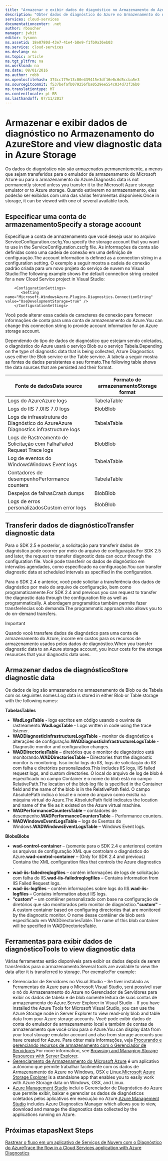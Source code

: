 ```yaml
---
title: "Armazenar e exibir dados de diagnóstico no Armazenamento do Azure | Microsoft Docs"
description: "Obter dados de diagnóstico do Azure no Armazenamento do Azure e exibi-los"
services: cloud-services
documentationcenter: .net
author: rboucher
manager: jwhit
editor: tysonn
ms.assetid: 18e0780d-43e7-41e4-b8e9-f1fb9a36eb03
ms.service: cloud-services
ms.devlang: na
ms.topic: article
ms.tgt_pltfrm: na
ms.workload: na
ms.date: 08/01/2016
ms.author: robb
ms.openlocfilehash: 374cc179e13c00e439415e3df16e0c6d5ccba5e3
ms.sourcegitcommit: f537befafb079256fba0529ee554c034d73f36b0
ms.translationtype: MT
ms.contentlocale: pt-BR
ms.lasthandoff: 07/11/2017
---
```

# <a name="store-and-view-diagnostic-data-in-azure-storage"></a><span data-ttu-id="f235d-103">Armazenar e exibir dados de diagnóstico no Armazenamento do Azure</span><span class="sxs-lookup"><span data-stu-id="f235d-103">Store and view diagnostic data in Azure Storage</span></span>
<span data-ttu-id="f235d-104">Os dados de diagnóstico não são armazenados permanentemente, a menos que sejam transferidos para o emulador de armazenamento do Microsoft Azure ou para o armazenamento do Azure.</span><span class="sxs-lookup"><span data-stu-id="f235d-104">Diagnostic data is not permanently stored unless you transfer it to the Microsoft Azure storage emulator or to Azure storage.</span></span> <span data-ttu-id="f235d-105">Quando estiverem no armazenamento, eles poderão ser exibidos com uma das várias ferramentas disponíveis.</span><span class="sxs-lookup"><span data-stu-id="f235d-105">Once in storage, it can be viewed with one of several available tools.</span></span>

## <a name="specify-a-storage-account"></a><span data-ttu-id="f235d-106">Especificar uma conta de armazenamento</span><span class="sxs-lookup"><span data-stu-id="f235d-106">Specify a storage account</span></span>
<span data-ttu-id="f235d-107">Especifique a conta de armazenamento que você deseja usar no arquivo ServiceConfiguration.cscfg.</span><span class="sxs-lookup"><span data-stu-id="f235d-107">You specify the storage account that you want to use in the ServiceConfiguration.cscfg file.</span></span> <span data-ttu-id="f235d-108">As informações da conta são definidas como uma cadeia de conexão em uma definição de configuração.</span><span class="sxs-lookup"><span data-stu-id="f235d-108">The account information is defined as a connection string in a configuration setting.</span></span> <span data-ttu-id="f235d-109">O exemplo a seguir mostra a cadeia de conexão padrão criada para um novo projeto do serviço de nuvem no Visual Studio:</span><span class="sxs-lookup"><span data-stu-id="f235d-109">The following example shows the default connection string created for a new Cloud Service project in  Visual Studio:</span></span>

```
    <ConfigurationSettings>
       <Setting name="Microsoft.WindowsAzure.Plugins.Diagnostics.ConnectionString" value="UseDevelopmentStorage=true" />
    </ConfigurationSettings>
```

<span data-ttu-id="f235d-110">Você pode alterar essa cadeia de caracteres de conexão para fornecer informações de conta para uma conta de armazenamento do Azure.</span><span class="sxs-lookup"><span data-stu-id="f235d-110">You can change this connection string to provide account information for an Azure storage account.</span></span>

<span data-ttu-id="f235d-111">Dependendo do tipo de dados de diagnóstico que estejam sendo coletados, o diagnóstico do Azure usará o serviço Blob ou o serviço Tabela.</span><span class="sxs-lookup"><span data-stu-id="f235d-111">Depending on the type of diagnostic data that is being collected, Azure Diagnostics uses either the Blob service or the Table service.</span></span> <span data-ttu-id="f235d-112">A tabela a seguir mostra as fontes de dados persistentes e seu formato.</span><span class="sxs-lookup"><span data-stu-id="f235d-112">The following table shows the data sources that are persisted and their format.</span></span>

| <span data-ttu-id="f235d-113">Fonte de dados</span><span class="sxs-lookup"><span data-stu-id="f235d-113">Data source</span></span> | <span data-ttu-id="f235d-114">Formato de armazenamento</span><span class="sxs-lookup"><span data-stu-id="f235d-114">Storage format</span></span> |
| --- | --- |
| <span data-ttu-id="f235d-115">Logs do Azure</span><span class="sxs-lookup"><span data-stu-id="f235d-115">Azure logs</span></span> |<span data-ttu-id="f235d-116">Tabela</span><span class="sxs-lookup"><span data-stu-id="f235d-116">Table</span></span> |
| <span data-ttu-id="f235d-117">Logs do IIS 7.0</span><span class="sxs-lookup"><span data-stu-id="f235d-117">IIS 7.0 logs</span></span> |<span data-ttu-id="f235d-118">Blob</span><span class="sxs-lookup"><span data-stu-id="f235d-118">Blob</span></span> |
| <span data-ttu-id="f235d-119">Logs de infraestrutura do Diagnóstico do Azure</span><span class="sxs-lookup"><span data-stu-id="f235d-119">Azure Diagnostics infrastructure logs</span></span> |<span data-ttu-id="f235d-120">Tabela</span><span class="sxs-lookup"><span data-stu-id="f235d-120">Table</span></span> |
| <span data-ttu-id="f235d-121">Logs de Rastreamento de Solicitação com Falha</span><span class="sxs-lookup"><span data-stu-id="f235d-121">Failed Request Trace logs</span></span> |<span data-ttu-id="f235d-122">Blob</span><span class="sxs-lookup"><span data-stu-id="f235d-122">Blob</span></span> |
| <span data-ttu-id="f235d-123">Log de eventos do Windows</span><span class="sxs-lookup"><span data-stu-id="f235d-123">Windows Event logs</span></span> |<span data-ttu-id="f235d-124">Tabela</span><span class="sxs-lookup"><span data-stu-id="f235d-124">Table</span></span> |
| <span data-ttu-id="f235d-125">Contadores de desempenho</span><span class="sxs-lookup"><span data-stu-id="f235d-125">Performance counters</span></span> |<span data-ttu-id="f235d-126">Tabela</span><span class="sxs-lookup"><span data-stu-id="f235d-126">Table</span></span> |
| <span data-ttu-id="f235d-127">Despejos de falhas</span><span class="sxs-lookup"><span data-stu-id="f235d-127">Crash dumps</span></span> |<span data-ttu-id="f235d-128">Blob</span><span class="sxs-lookup"><span data-stu-id="f235d-128">Blob</span></span> |
| <span data-ttu-id="f235d-129">Logs de erros personalizados</span><span class="sxs-lookup"><span data-stu-id="f235d-129">Custom error logs</span></span> |<span data-ttu-id="f235d-130">Blob</span><span class="sxs-lookup"><span data-stu-id="f235d-130">Blob</span></span> |

## <a name="transfer-diagnostic-data"></a><span data-ttu-id="f235d-131">Transferir dados de diagnóstico</span><span class="sxs-lookup"><span data-stu-id="f235d-131">Transfer diagnostic data</span></span>
<span data-ttu-id="f235d-132">Para o SDK 2.5 e posterior, a solicitação para transferir dados de diagnóstico pode ocorrer por meio do arquivo de configuração.</span><span class="sxs-lookup"><span data-stu-id="f235d-132">For SDK 2.5 and later, the request to transfer diagnostic data can occur through the configuration file.</span></span> <span data-ttu-id="f235d-133">Você pode transferir os dados de diagnóstico em intervalos agendados, como especificado na configuração.</span><span class="sxs-lookup"><span data-stu-id="f235d-133">You can transfer diagnostic data at scheduled intervals as specified in the configuration.</span></span>

<span data-ttu-id="f235d-134">Para o SDK 2.4 e anterior, você pode solicitar a transferência dos dados de diagnóstico por meio do arquivo de configuração, bem como programaticamente.</span><span class="sxs-lookup"><span data-stu-id="f235d-134">For SDK 2.4 and previous you can request to transfer the diagnostic data through the configuration file as well as programmatically.</span></span> <span data-ttu-id="f235d-135">A abordagem programática também permite fazer transferências sob demanda.</span><span class="sxs-lookup"><span data-stu-id="f235d-135">The programmatic approach also allows you to do on-demand transfers.</span></span>

> [!IMPORTANT]
> <span data-ttu-id="f235d-136">Quando você transfere dados de diagnóstico para uma conta de armazenamento do Azure, incorre em custos para os recursos de armazenamento usados pelos dados de diagnóstico.</span><span class="sxs-lookup"><span data-stu-id="f235d-136">When you transfer diagnostic data to an Azure storage account, you incur costs for the storage resources that your diagnostic data uses.</span></span>
> 
> 

## <a name="store-diagnostic-data"></a><span data-ttu-id="f235d-137">Armazenar dados de diagnóstico</span><span class="sxs-lookup"><span data-stu-id="f235d-137">Store diagnostic data</span></span>
<span data-ttu-id="f235d-138">Os dados de log são armazenados no armazenamento de Blob ou de Tabela com os seguintes nomes:</span><span class="sxs-lookup"><span data-stu-id="f235d-138">Log data is stored in either Blob or Table storage with the following names:</span></span>

<span data-ttu-id="f235d-139">**Tabelas**</span><span class="sxs-lookup"><span data-stu-id="f235d-139">**Tables**</span></span>

* <span data-ttu-id="f235d-140">**WadLogsTable** - logs escritos em código usando o ouvinte de rastreamento.</span><span class="sxs-lookup"><span data-stu-id="f235d-140">**WadLogsTable** - Logs written in code using the trace listener.</span></span>
* <span data-ttu-id="f235d-141">**WADDiagnosticInfrastructureLogsTable** - monitor de diagnóstico e alterações de configuração.</span><span class="sxs-lookup"><span data-stu-id="f235d-141">**WADDiagnosticInfrastructureLogsTable** - Diagnostic monitor and configuration changes.</span></span>
* <span data-ttu-id="f235d-142">**WADDirectoriesTable** – diretórios que o monitor de diagnóstico está monitorando.</span><span class="sxs-lookup"><span data-stu-id="f235d-142">**WADDirectoriesTable** – Directories that the diagnostic monitor is monitoring.</span></span>  <span data-ttu-id="f235d-143">Isso inclui logs do IIS, logs de solicitação do IIS com falha e diretórios personalizados.</span><span class="sxs-lookup"><span data-stu-id="f235d-143">This includes IIS logs, IIS failed request logs, and custom directories.</span></span>  <span data-ttu-id="f235d-144">O local do arquivo de log de blob é especificado no campo Container e o nome do blob está no campo RelativePath.</span><span class="sxs-lookup"><span data-stu-id="f235d-144">The location of the blob log file is specified in the Container field and the name of the blob is in the RelativePath field.</span></span>  <span data-ttu-id="f235d-145">O campo AbsolutePath indica o local e o nome do arquivo como existia na máquina virtual do Azure.</span><span class="sxs-lookup"><span data-stu-id="f235d-145">The AbsolutePath field indicates the location and name of the file as it existed on the Azure virtual machine.</span></span>
* <span data-ttu-id="f235d-146">**WADPerformanceCountersTable** – contadores de desempenho.</span><span class="sxs-lookup"><span data-stu-id="f235d-146">**WADPerformanceCountersTable** – Performance counters.</span></span>
* <span data-ttu-id="f235d-147">**WADWindowsEventLogsTable** – logs de Eventos do Windows.</span><span class="sxs-lookup"><span data-stu-id="f235d-147">**WADWindowsEventLogsTable** – Windows Event logs.</span></span>

<span data-ttu-id="f235d-148">**Blobs**</span><span class="sxs-lookup"><span data-stu-id="f235d-148">**Blobs**</span></span>

* <span data-ttu-id="f235d-149">**wad-control-container** – (somente para o SDK 2.4 e anteriores) contém os arquivos de configuração XML que controlam o diagnóstico do Azure.</span><span class="sxs-lookup"><span data-stu-id="f235d-149">**wad-control-container** – (Only for SDK 2.4 and previous) Contains the XML configuration files that controls the Azure diagnostics .</span></span>
* <span data-ttu-id="f235d-150">**wad-iis-failedreqlogfiles** – contém informações de logs de solicitação com falha do IIS.</span><span class="sxs-lookup"><span data-stu-id="f235d-150">**wad-iis-failedreqlogfiles** – Contains information from IIS Failed Request logs.</span></span>
* <span data-ttu-id="f235d-151">**wad-iis-logfiles** – contém informações sobre logs do IIS.</span><span class="sxs-lookup"><span data-stu-id="f235d-151">**wad-iis-logfiles** – Contains information about IIS logs.</span></span>
* <span data-ttu-id="f235d-152">**"custom"** – um contêiner personalizado com base na configuração de diretórios que são monitorados pelo monitor de diagnóstico.</span><span class="sxs-lookup"><span data-stu-id="f235d-152">**"custom"** – A custom container based on configuring directories that are monitored by the diagnostic monitor.</span></span>  <span data-ttu-id="f235d-153">O nome desse contêiner de blob será especificado em WADDirectoriesTable.</span><span class="sxs-lookup"><span data-stu-id="f235d-153">The name of this blob container will be specified in WADDirectoriesTable.</span></span>

## <a name="tools-to-view-diagnostic-data"></a><span data-ttu-id="f235d-154">Ferramentas para exibir dados de diagnóstico</span><span class="sxs-lookup"><span data-stu-id="f235d-154">Tools to view diagnostic data</span></span>
<span data-ttu-id="f235d-155">Várias ferramentas estão disponíveis para exibir os dados depois de serem transferidos para o armazenamento.</span><span class="sxs-lookup"><span data-stu-id="f235d-155">Several tools are available to view the data after it is transferred to storage.</span></span> <span data-ttu-id="f235d-156">Por exemplo:</span><span class="sxs-lookup"><span data-stu-id="f235d-156">For example:</span></span>

* <span data-ttu-id="f235d-157">Gerenciador de Servidores no Visual Studio – Se tiver instalado as Ferramentas do Azure para o Microsoft Visual Studio, será possível usar o nó do Armazenamento do Azure no Gerenciador de Servidores para exibir os dados de tabela e de blob somente leitura de suas contas de armazenamento do Azure.</span><span class="sxs-lookup"><span data-stu-id="f235d-157">Server Explorer in Visual Studio - If you have installed the Azure Tools for Microsoft Visual Studio, you can use the Azure Storage node in Server Explorer to view read-only blob and table data from your Azure storage accounts.</span></span> <span data-ttu-id="f235d-158">Você pode exibir dados de conta do emulador de armazenamento local e também de contas de armazenamento que você criou para o Azure.</span><span class="sxs-lookup"><span data-stu-id="f235d-158">You can display data from your local storage emulator account and also from storage accounts you have created for Azure.</span></span> <span data-ttu-id="f235d-159">Para obter mais informações, veja [Procurando e gerenciando recursos de armazenamento com o Gerenciador de Servidores](../vs-azure-tools-storage-resources-server-explorer-browse-manage.md).</span><span class="sxs-lookup"><span data-stu-id="f235d-159">For more information, see [Browsing and Managing Storage Resources with Server Explorer](../vs-azure-tools-storage-resources-server-explorer-browse-manage.md).</span></span>
* <span data-ttu-id="f235d-160">[Gerenciamento de Armazenamento do Microsoft Azure](../vs-azure-tools-storage-manage-with-storage-explorer.md) é um aplicativo autônomo que permite trabalhar facilmente com os dados de Armazenamento do Azure no Windows, OSX e Linux.</span><span class="sxs-lookup"><span data-stu-id="f235d-160">[Microsoft Azure Storage Explorer](../vs-azure-tools-storage-manage-with-storage-explorer.md) is a standalone app that enables you to easily work with Azure Storage data on Windows, OSX, and Linux.</span></span>
* <span data-ttu-id="f235d-161">[Azure Management Studio](http://www.cerebrata.com/products/azure-management-studio/introduction) inclui o Gerenciador de Diagnóstico do Azure que permite exibir, baixar e gerenciar os dados de diagnósticos coletados pelos aplicativos em execução no Azure.</span><span class="sxs-lookup"><span data-stu-id="f235d-161">[Azure Management Studio](http://www.cerebrata.com/products/azure-management-studio/introduction) includes Azure Diagnostics Manager which allows you to view, download and manage the diagnostics data collected by the applications running on Azure.</span></span>

## <a name="next-steps"></a><span data-ttu-id="f235d-162">Próximas etapas</span><span class="sxs-lookup"><span data-stu-id="f235d-162">Next Steps</span></span>
[<span data-ttu-id="f235d-163">Rastrear o fluxo em um aplicativo de Serviços de Nuvem com o Diagnóstico do Azure</span><span class="sxs-lookup"><span data-stu-id="f235d-163">Trace the flow in a Cloud Services application with Azure Diagnostics</span></span>](cloud-services-dotnet-diagnostics-trace-flow.md)

